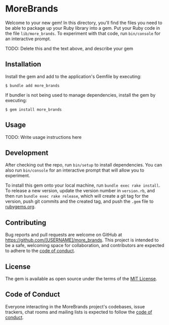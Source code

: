 # MoreBrands

Welcome to your new gem! In this directory, you'll find the files you need to be able to package up your Ruby library into a gem. Put your Ruby code in the file `lib/more_brands`. To experiment with that code, run `bin/console` for an interactive prompt.

TODO: Delete this and the text above, and describe your gem

## Installation

Install the gem and add to the application's Gemfile by executing:

    $ bundle add more_brands

If bundler is not being used to manage dependencies, install the gem by executing:

    $ gem install more_brands

## Usage

TODO: Write usage instructions here

## Development

After checking out the repo, run `bin/setup` to install dependencies. You can also run `bin/console` for an interactive prompt that will allow you to experiment.

To install this gem onto your local machine, run `bundle exec rake install`. To release a new version, update the version number in `version.rb`, and then run `bundle exec rake release`, which will create a git tag for the version, push git commits and the created tag, and push the `.gem` file to [rubygems.org](https://rubygems.org).

## Contributing

Bug reports and pull requests are welcome on GitHub at https://github.com/[USERNAME]/more_brands. This project is intended to be a safe, welcoming space for collaboration, and contributors are expected to adhere to the [code of conduct](https://github.com/[USERNAME]/more_brands/blob/master/CODE_OF_CONDUCT.md).

## License

The gem is available as open source under the terms of the [MIT License](https://opensource.org/licenses/MIT).

## Code of Conduct

Everyone interacting in the MoreBrands project's codebases, issue trackers, chat rooms and mailing lists is expected to follow the [code of conduct](https://github.com/[USERNAME]/more_brands/blob/master/CODE_OF_CONDUCT.md).
